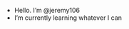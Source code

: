 - Hello. I’m @jeremy106 
- I’m currently learning whatever I can



<!---
jeremy106/jeremy106 is a ✨ special ✨ repository because its `README.md` (this file) appears on your GitHub profile.
You can click the Preview link to take a look at your changes.
--->
